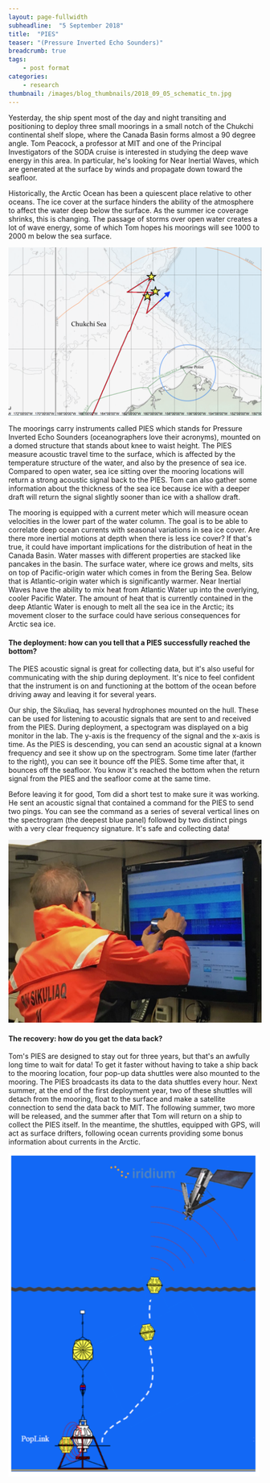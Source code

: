 ```yaml
---
layout: page-fullwidth
subheadline:  "5 September 2018"
title:  "PIES"
teaser: "(Pressure Inverted Echo Sounders)"
breadcrumb: true
tags:
    - post format
categories:
    - research
thumbnail: /images/blog_thumbnails/2018_09_05_schematic_tn.jpg
---
```


Yesterday, the ship spent most of the day and night transiting and positioning to deploy three small moorings in a small notch of the Chukchi continental shelf slope, where the Canada Basin forms almost a 90 degree angle. Tom Peacock, a professor at MIT and one of the Principal Investigators of the SODA cruise is interested in studying the deep wave energy in this area. In particular, he's looking for Near Inertial Waves, which are generated at the surface by winds and propagate down toward the seafloor.

Historically, the Arctic Ocean has been a quiescent place relative to other oceans. The ice cover at the surface hinders the ability of the atmosphere to affect the water deep below the surface. As the summer ice coverage shrinks, this is changing. The passage of storms over open water creates a lot of wave energy, some of which Tom hopes his moorings will see 1000 to 2000 m below the sea surface.

<img src="/assets/img/2018_09_05_map.png" width="600">

The moorings carry instruments called PIES which stands for Pressure Inverted Echo Sounders (oceanographers love their acronyms), mounted on a domed structure that stands about knee to waist height. The PIES measure acoustic travel time to the surface, which is affected by the temperature structure of the water, and also by the presence of sea ice. Compared to open water, sea ice sitting over the mooring locations will return a strong acoustic signal back to the PIES. Tom can also gather some information about the thickness of the sea ice because ice with a deeper draft will return the signal slightly sooner than ice with a shallow draft.

The mooring is equipped with a current meter which will measure ocean velocities in the lower part of the water column. The goal is to be able to correlate deep ocean currents with seasonal variations in sea ice cover. Are there more inertial motions at depth when there is less ice cover? If that's true, it could have important implications for the distribution of heat in the Canada Basin. Water masses with different properties are stacked like pancakes in the basin. The surface water, where ice grows and melts, sits on top of Pacific-origin water which comes in from the Bering Sea. Below that is Atlantic-origin water which is significantly warmer. Near Inertial Waves have the ability to mix heat from Atlantic Water up into the overlying, cooler Pacific Water. The amount of heat that is currently contained in the deep Atlantic Water is enough to melt all the sea ice in the Arctic; its movement closer to the surface could have serious consequences for Arctic sea ice.

#### The deployment: how can you tell that a PIES successfully reached the bottom?

The PIES acoustic signal is great for collecting data, but it's also useful for communicating with the ship during deployment. It's nice to feel confident that the instrument is on and functioning at the bottom of the ocean before driving away and leaving it for several years.

Our ship, the Sikuliaq, has several hydrophones mounted on the hull. These can be used for listening to acoustic signals that are sent to and received from the PIES. During deployment, a spectogram was displayed on a big monitor in the lab. The y-axis is the frequency of the signal and the x-axis is time. As the PIES is descending, you can send an acoustic signal at a known frequency and  see it show up on the spectrogram. Some time later (farther to the right), you can see it bounce off the PIES. Some time after that, it bounces off the seafloor. You know it's reached the bottom when the return signal from the PIES and the seafloor come at the same time.

Before leaving it for good, Tom did a short test to make sure it was working. He sent an acoustic signal that contained a command for the PIES to send two pings. You can see the command as a series of several vertical lines on the spectrogram (the deepest blue panel) followed by two distinct pings with a very clear frequency signature. It's safe and collecting data!

<img src="/assets/img/2018_09_05_IMG_6904.jpg" width="600">

#### The recovery: how do you get the data back?

Tom's PIES are designed to stay out for three years, but that's an awfully long time to wait for data! To get it faster without having to take a ship back to the mooring location, four pop-up data shuttles were also mounted to the mooring. The PIES broadcasts its data to the data shuttles every hour. Next summer, at the end of the first deployment year, two of these shuttles will detach from the mooring, float to the surface and make a satellite connection to send the data back to MIT. The following summer, two more will be released, and the summer after that Tom will return on a ship to collect the PIES itself. In the meantime, the shuttles, equipped with GPS, will act as surface drifters, following ocean currents providing some bonus information about currents in the Arctic.

<img src="/assets/img/2018_09_05_schematic.png" width="500">
